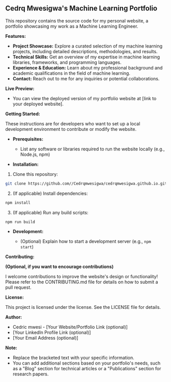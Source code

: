 ##  Cedrq Mwesigwa's Machine Learning Portfolio

This repository contains the source code for my personal website, a portfolio showcasing my work as a Machine Learning Engineer.

**Features:**

* **Project Showcase:** Explore a curated selection of my machine learning projects, including detailed descriptions, methodologies, and results.
* **Technical Skills:** Get an overview of my expertise in machine learning libraries, frameworks, and programming languages.
* **Experience & Education:** Learn about my professional background and academic qualifications in the field of machine learning.
* **Contact:** Reach out to me for any inquiries or potential collaborations.

**Live Preview:**

* You can view the deployed version of my portfolio website at [link to your deployed website].

**Getting Started:**

These instructions are for developers who want to set up a local development environment to contribute or modify the website.

* **Prerequisites:**
    * List any software or libraries required to run the website locally (e.g., Node.js, npm)

* **Installation:**

1. Clone this repository:

```bash
git clone https://github.com//Cedrqmwesigwa/cedrqmwesigwa.github.io.git
```

2. (If applicable) Install dependencies:

```bash
npm install
```

3. (If applicable) Run any build scripts:

```bash
npm run build
```

* **Development:**

   * (Optional) Explain how to start a development server (e.g., `npm start`)

**Contributing:**

**(Optional, if you want to encourage contributions)**

I welcome contributions to improve the website's design or functionality! Please refer to the CONTRIBUTING.md file for details on how to submit a pull request.

**License:**

This project is licensed under the license. See the LICENSE file for details.

**Author:**

* Cedric mwesi - [Your Website/Portfolio Link (optional)]
* [Your LinkedIn Profile Link (optional)]
* [Your Email Address (optional)]

**Note:**

*  Replace the bracketed text with your specific information.
*  You can add additional sections based on your portfolio's needs, such as a "Blog" section for technical articles or a "Publications" section for research papers. 